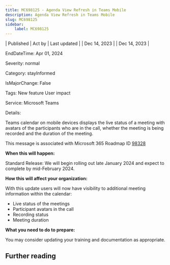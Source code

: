 ```yaml
---
title: MC698125 - Agenda View Refresh in Teams Mobile
description: Agenda View Refresh in Teams Mobile
slug: MC698125
sidebar:
    label: MC698125
---
```


| Published | Act by | Last updated |
| Dec 14, 2023 |  | Dec 14, 2023 |

EndDateTime: Apr 01, 2024

Severity: normal

Category: stayInformed

IsMajorChange: False

Tags: New feature User impact

Service: Microsoft Teams

Details: 

<p>Teams calendar on mobile devices displays the live status of a meeting with avatars of the participants who are in the call, whether the meeting is being recorded and the duration of the meeting.<br></p><p>This message is associated with Microsoft 365 Roadmap ID <a href="https://www.microsoft.com/microsoft-365/roadmap?rtc=1%26filters=&amp;searchterms=98328" target="_blank">98328</a> </p><p><b>When this will happen:</b></p><p>Standard Release: We will begin rolling out late January 2024 and expect to complete by mid-February 2024.</p><p><b>How this will affect your organization:</b></p><p>With this update users will now have visibility to additional meeting information within the calendar:</p><ul><li>Live status of the meetings</li><li>Participant avatars in the call</li><li>Recording status</li><li>Meeting duration</li></ul><p><b>What you need to do to prepare:</b></p><p>You may consider updating your training and documentation as appropriate.</p>

## Further reading
